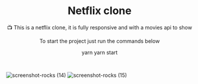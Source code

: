 <h1 align="center">Netflix clone</h1>

<p align="center">📺 This is a netflix clone, it is fully responsive and with a movies api to show</p>

<p align="center">To start the project just run the commands below</p>

<p display="flex" align="center">
  yarn 
  yarn start
</p>

<br/>

![screenshot-rocks (14)](https://user-images.githubusercontent.com/68617133/169667138-4efe4695-1de8-435c-96c7-710726a03caa.png)
![screenshot-rocks (15)](https://user-images.githubusercontent.com/68617133/169667139-388c45d4-73fd-4176-92ab-4538319e9888.png)
